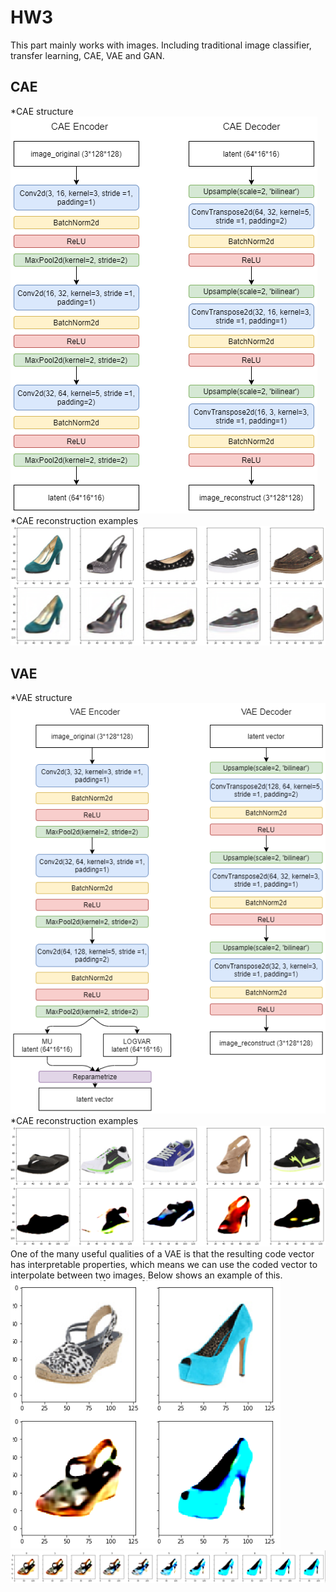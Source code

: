 # HW3
This part mainly works with images. Including traditional image classifier, transfer learning, CAE, VAE and GAN.
## CAE
*CAE structure
![](https://github.com/GuoyaoShen/DeepLearningRepo/blob/master/hw3/figs/CAE_structure.png "CAE Structure")
*CAE reconstruction examples
![](https://github.com/GuoyaoShen/DeepLearningRepo/blob/master/hw3/figs/CAE_reconstruction.png "CAE Reconstruction")
## VAE
*VAE structure
![](https://github.com/GuoyaoShen/DeepLearningRepo/blob/master/hw3/figs/VAE_structure.png "VAE Structure")
*CAE reconstruction examples
![](https://github.com/GuoyaoShen/DeepLearningRepo/blob/master/hw3/figs/VAE_reconstruction.png "VAE Reconstruction")
  One of the many useful qualities of a VAE is that the resulting code vector has interpretable properties, which
  means we can use the coded vector to interpolate between two images. Below shows an example of this.
![](https://github.com/GuoyaoShen/DeepLearningRepo/blob/master/hw3/figs/VAE_interpolation_eg.png "VAE Interpolation original images")
![](https://github.com/GuoyaoShen/DeepLearningRepo/blob/master/hw3/figs/VAE_interpolation.png "VAE Interpolation")
